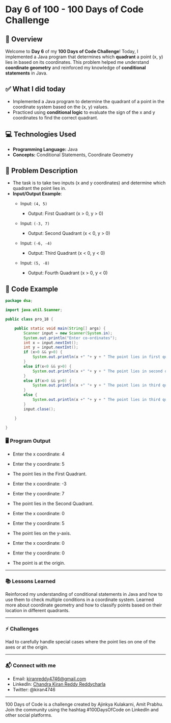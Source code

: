 # Day 6 of 100 - 100 Days of Code Challenge

## 📝 Overview
Welcome to **Day 6** of my **100 Days of Code Challenge**! Today, I implemented a Java program that determines which **quadrant** a point (x, y) lies in based on its coordinates. This problem helped me understand **coordinate geometry** and reinforced my knowledge of **conditional statements** in Java.

## ✅ What I did today
- Implemented a Java program to determine the quadrant of a point in the coordinate system based on the (x, y) values.
- Practiced using **conditional logic** to evaluate the sign of the x and y coordinates to find the correct quadrant.

## 💻 Technologies Used
- **Programming Language:** Java
- **Concepts:** Conditional Statements, Coordinate Geometry

## 📖 Problem Description
- The task is to take two inputs (x and y coordinates) and determine which quadrant the point lies in.
- **Input/Output Example**:
  - Input: `(4, 5)`
    - Output: First Quadrant (x > 0, y > 0)
  
  - Input: `(-3, 7)`
    - Output: Second Quadrant (x < 0, y > 0)

  - Input: `(-6, -4)`
    - Output: Third Quadrant (x < 0, y < 0)
  
  - Input: `(5, -8)`
    - Output: Fourth Quadrant (x > 0, y < 0)

## 📝 Code Example

```java
package dsa;

import java.util.Scanner;

public class pro_18 {

	public static void main(String[] args) {		
		Scanner input = new Scanner(System.in);
		System.out.println("Enter co-ordinates");
		int x = input.nextInt();
		int y = input.nextInt();
		if (x>0 && y>0) {
			System.out.println(x +" "+ y + " The point lies in first quadrant");
		}
		else if(x<0 && y>0) {
			System.out.println(x +" "+ y + " The point lies in second quadrant");
		}
		else if(x>0 && y>0) {
			System.out.println(x +" "+ y + " The point lies in third quadrant");
		}
		else {
			System.out.println(x +" "+ y + " The point lies in third quadrant");
		}
		input.close();

	}

}

```

### 🖥️ Program Output

- Enter the x coordinate: 4
- Enter the y coordinate: 5
- The point lies in the First Quadrant.

- Enter the x coordinate: -3
- Enter the y coordinate: 7
- The point lies in the Second Quadrant.

- Enter the x coordinate: 0
- Enter the y coordinate: 5
- The point lies on the y-axis.

- Enter the x coordinate: 0
- Enter the y coordinate: 0
- The point is at the origin.
---
### 📚 Lessons Learned
Reinforced my understanding of conditional statements in Java and how to use them to check multiple conditions in a coordinate system.
Learned more about coordinate geometry and how to classify points based on their location in different quadrants.

---

### ⚡ Challenges
Had to carefully handle special cases where the point lies on one of the axes or at the origin.

---
### 📬 Connect with me
- Email: kiranreddy4746@gmail.com
- LinkedIn: [Chandra Kiran Reddy Reddycharla](https://www.linkedin.com/in/chandra-kiran-reddy-reddycharla-a9a746230/)
- Twitter: @kiran4746

---
100 Days of Code is a challenge created by Ajinkya Kulakarni, Amit Prabhu. Join the community using the hashtag #100DaysOfCode on LinkedIn and other social platforms.
